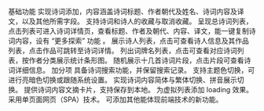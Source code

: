 基础功能
实现诗词添加，内容涵盖诗词标题、作者朝代及姓名、诗词内容及译文，以及其他所需字段。
支持诗词和诗人的收藏与取消收藏。
呈现总诗词列表，点击列表可进入诗词详情页，查看标题、作者及朝代、内容、译文，能一键复制诗词内容，设有 “更多探索” 功能 。
展示诗人列表，点击可查看诗人信息及其作品列表，点击作品可跳转至诗词详情。
列出词牌名列表，点击可查看对应诗词列表，按作者分类展示统计条形图。
随机展示十几首诗词片段，点击片段可查看诗词详细信息。
加分项
具备诗词搜索功能，并保留搜索记录。
支持主题色切换，可进行亮暗色切换或跟随系统设置。
实现诗词内容简体与繁体切换、拼音展示切换。
提供诗词内容文摘卡片，支持保存到本地。
为虚拟列表添加 loading 效果。
采用单页面网页（SPA）技术。
可添加其他能体现前端技术的新功能。
